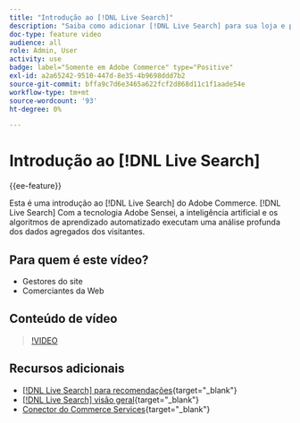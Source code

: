 ```yaml
---
title: "Introdução ao [!DNL Live Search]"
description: "Saiba como adicionar [!DNL Live Search] para sua loja e produzir experiências de compras altamente envolventes, relevantes e personalizadas."
doc-type: feature video
audience: all
role: Admin, User
activity: use
badge: label="Somente em Adobe Commerce" type="Positive"
exl-id: a2a65242-9510-447d-8e35-4b9698ddd7b2
source-git-commit: bffa9c7d6e3465a622fcf2d868d11c1f1aade54e
workflow-type: tm+mt
source-wordcount: '93'
ht-degree: 0%

---
```


# Introdução ao [!DNL Live Search]

{{ee-feature}}

Esta é uma introdução ao [!DNL Live Search] do Adobe Commerce. [!DNL Live Search] Com a tecnologia Adobe Sensei, a inteligência artificial e os algoritmos de aprendizado automatizado executam uma análise profunda dos dados agregados dos visitantes.

## Para quem é este vídeo?

- Gestores do site
- Comerciantes da Web

## Conteúdo de vídeo

>[!VIDEO](https://video.tv.adobe.com/v/337365?quality=12&learn=on)


## Recursos adicionais

- [[!DNL Live Search] para recomendações](https://experienceleague.adobe.com/docs/commerce-learn/tutorials/marketing/live-search-recommendations.html){target="_blank"}
- [[!DNL Live Search] visão geral](https://experienceleague.adobe.com/docs/commerce-merchant-services/live-search/overview.html){target="_blank"}
- [Conector do Commerce Services](https://experienceleague.adobe.com/docs/commerce-merchant-services/user-guides/integration-services/saas.html){target="_blank"}
